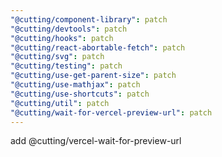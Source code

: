 ```yaml
---
"@cutting/component-library": patch
"@cutting/devtools": patch
"@cutting/hooks": patch
"@cutting/react-abortable-fetch": patch
"@cutting/svg": patch
"@cutting/testing": patch
"@cutting/use-get-parent-size": patch
"@cutting/use-mathjax": patch
"@cutting/use-shortcuts": patch
"@cutting/util": patch
"@cutting/wait-for-vercel-preview-url": patch
---
```


add @cutting/vercel-wait-for-preview-url

